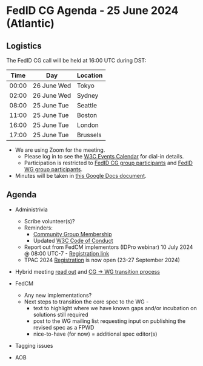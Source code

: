# FedID CG Agenda - 25 June 2024 (Atlantic)

## Logistics

The FedID CG call will be held at 16:00 UTC during DST:

| Time         | Day    | Location      |
| ------------ | ------ | ------------- |
| 00:00 | 26 June Wed | Tokyo         |
| 02:00 | 26 June Wed | Sydney        |
| 08:00 | 25 June Tue | Seattle       |
| 11:00 | 25 June Tue | Boston        |
| 16:00 | 25 June Tue | London        |
| 17:00 | 25 June Tue | Brussels      |


* We are using Zoom for the meeting.
    * Please log in to see the [W3C Events Calendar](https://www.w3.org/events/meetings/20c345a0-f8cc-4d4e-9e9d-d24f04816a32/20240625T080000/) for dial-in details. 
    * Participation is restricted to [FedID CG group participants](https://www.w3.org/community/fed-id/participants) and [FedID WG group participants](https://www.w3.org/groups/wg/fedid/participants/).
* Minutes will be taken in [this Google Docs document](https://docs.google.com/document/d/1O7Rn8Aj4rsYWohdEP61lnGdgkai0xTZFQgm7XEA0RBM/edit).


## Agenda

* Administrivia
  * Scribe volunteer(s)?
  * Reminders: 
     * [Community Group Membership](https://www.w3.org/community/fed-id/)
     * Updated [W3C Code of Conduct](https://www.w3.org/policies/code-of-conduct/)
  * Report out from FedCM implementors (IDPro webinar) 10 July 2024 @ 08:00 UTC-7 - [Registration link](https://us02web.zoom.us/meeting/register/tZMpdOirrjgoG9I2Yvf9oX3wPFh4lMxQzDOu)
  * TPAC 2024 [Registration](https://www.w3.org/2024/09/TPAC/) is now open (23-27 September 2024)

* Hybrid meeting [read out](https://github.com/fedidcg/meetings/blob/main/2024/2024-06-21-WG-CG-hybrid-notes.md) and [CG -> WG transition process](https://docs.google.com/document/d/1SflJDyMFxt5dBvfRRzUs1fDa4c9KZmkDpfuYf75i9rI/edit)

* FedCM 
  * Any new implementations?
  * Next steps to transition the core spec to the WG -
     * text to highlight where we have known gaps and/or incubation on solutions still required
     * post to the WG mailing list requesting input on publishing the revised spec as a FPWD
     * nice-to-have (for now) = additional spec editor(s)
 * Tagging issues


* AOB
 
